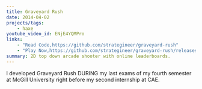 ```yaml
---
title: Graveyard Rush
date: 2014-04-02
projects/tags:
    - haxe
youtube_video_id: ENjE4YQMPro
links:
    - "Read Code,https://github.com/strategineer/graveyard-rush"
    - "Play Now,https://github.com/strategineer/graveyard-rush/releases"
summary: 2D top down arcade shooter with online leaderboards.
---
```

I developed Graveyard Rush DURING my last exams of my fourth semester at McGill University right before my second internship at CAE.
